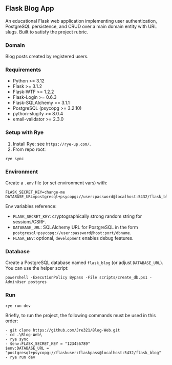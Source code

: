 ## Flask Blog App

An educational Flask web application implementing user authentication, PostgreSQL persistence, and CRUD over a main domain entity with URL slugs. Built to satisfy the project rubric.

### Domain
Blog posts created by registered users.

### Requirements
- Python >= 3.12
- Flask >= 3.1.2
- Flask-WTF >= 1.2.2
- Flask-Login >= 0.6.3
- Flask-SQLAlchemy >= 3.1.1
- PostgreSQL (psycopg >= 3.2.10)
- python-slugify >= 8.0.4
- email-validator >= 2.3.0

### Setup with Rye
1. Install Rye: see `https://rye-up.com/`.
2. From repo root:
```
rye sync
```

### Environment
Create a `.env` file (or set environment vars) with:
```
FLASK_SECRET_KEY=change-me
DATABASE_URL=postgresql+psycopg://user:password@localhost:5432/flask_blog
```

Env variables reference:
- `FLASK_SECRET_KEY`: cryptographically strong random string for sessions/CSRF.
- `DATABASE_URL`: SQLAlchemy URL for PostgreSQL in the form `postgresql+psycopg://user:password@host:port/dbname`.
- `FLASK_ENV`: optional, `development` enables debug features.

### Database
Create a PostgreSQL database named `flask_blog` (or adjust `DATABASE_URL`).
You can use the helper script:
```
powershell -ExecutionPolicy Bypass -File scripts/create_db.ps1 -AdminUser postgres
```

### Run
```
rye run dev
```
Briefly, to run the project, the following commands must be used in this order:
```
- git clone https://github.com/Jre321/Blog-Web.git
- cd .\Blog-Web\
- rye sync
- $env:FLASK_SECRET_KEY = "123456789"
$env:DATABASE_URL = "postgresql+psycopg://flaskuser:flaskpass@localhost:5432/flask_blog"
- rye run dev
```
